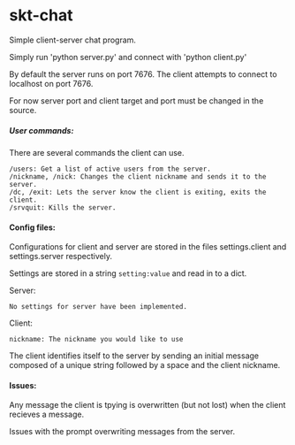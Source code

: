 # skt-chat

Simple client-server chat program.

Simply run 'python server.py' and connect with 'python client.py'

By default the server runs on port 7676.  The client attempts to connect to
localhost on port 7676.

For now server port and client target and port must be changed in the source.

##### User commands:
There are several commands the client can use.

    /users: Get a list of active users from the server.
    /nickname, /nick: Changes the client nickname and sends it to the server.
    /dc, /exit: Lets the server know the client is exiting, exits the client.
    /srvquit: Kills the server.

#### Config files:
Configurations for client and server are stored in the files settings.client
and settings.server respectively.  

Settings are stored in a string `setting:value` and read in to a dict.

Server:

    No settings for server have been implemented.

Client:

    nickname: The nickname you would like to use

The client identifies itself to the server by sending an initial message
composed of a unique string followed by a space and the client nickname.

#### Issues:
Any message the client is tpying is overwritten (but not lost) when
the client recieves a message.

Issues with the prompt overwriting messages from the server.
